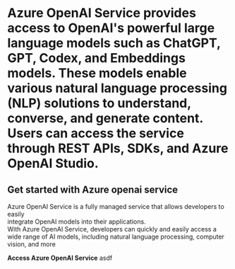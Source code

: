 # Azure OpenAI Service provides access to OpenAI's powerful large language models such as ChatGPT, GPT, Codex, and Embeddings models. These models enable various natural language processing (NLP) solutions to understand, converse, and generate content. Users can access the service through REST APIs, SDKs, and Azure OpenAI Studio.
## Get started with Azure openai service
Azure OpenAI Service is a fully managed service that allows developers to easily\
integrate OpenAI models into their applications.\
With Azure OpenAI Service, developers can quickly and easily access a wide range of AI models, including natural language processing, computer vision, and more


**Access Azure OpenAI Service**
asdf
